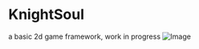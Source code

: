 # KnightSoul
a basic 2d game framework, work in progress
![Image](https://github.com/WeakKnight/KnightSoul/blob/master/KnightSoulShot.png?raw=true)